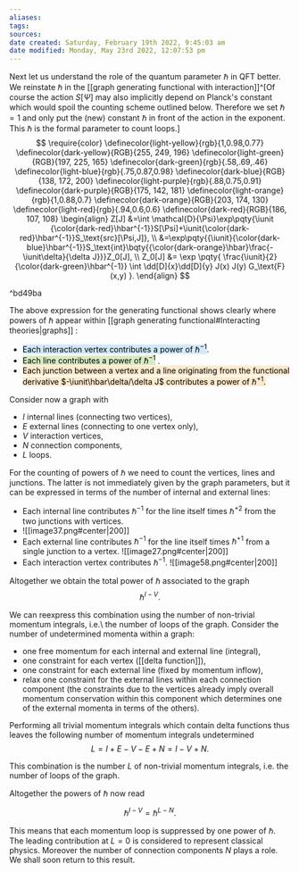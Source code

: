 ```yaml
---
aliases: 
tags: 
sources:
date created: Saturday, February 19th 2022, 9:45:03 am
date modified: Monday, May 23rd 2022, 12:07:53 pm
---
```


Next let us understand the role of the quantum parameter $\hbar$
in QFT better.
We reinstate $\hbar$ in the [[graph generating functional with interaction]]^[Of course the action $S[\Psi]$ may also implicitly depend on Planck's constant which would spoil the counting scheme outlined below. Therefore we set $\hbar=1$ and only put the (new) constant $\hbar$ in front of the action in the exponent. This $\hbar$ is the formal parameter to count loops.]
$$
\require{color}
\definecolor{light-yellow}{rgb}{1,0.98,0.77}
\definecolor{dark-yellow}{RGB}{255, 249, 196}
\definecolor{light-green}{RGB}{197, 225, 165}
\definecolor{dark-green}{rgb}{.58,.69,.46}
\definecolor{light-blue}{rgb}{.75,0.87,0.98}
\definecolor{dark-blue}{RGB}{138, 172, 200}
\definecolor{light-purple}{rgb}{.88,0.75,0.91}
\definecolor{dark-purple}{RGB}{175, 142, 181}
\definecolor{light-orange}{rgb}{1,0.88,0.7}
\definecolor{dark-orange}{RGB}{203, 174, 130}
\definecolor{light-red}{rgb}{.94,0.6,0.6}
\definecolor{dark-red}{RGB}{186, 107, 108}
\begin{align}
Z[J]
&=\int \mathcal{D}{\Psi}\exp\pqty{\iunit {\color{dark-red}\hbar^{-1}}S[\Psi]+\iunit{\color{dark-red}\hbar^{-1}}S_\text{src}[\Psi,J]},
\\
&=\exp\pqty{{\iunit}{\color{dark-blue}\hbar^{-1}}S_\text{int}\bqty{{\color{dark-orange}\hbar}\frac{-\iunit\delta}{\delta J}}}Z_0[J],
\\
Z_0[J]
&=
\exp \pqty{ \frac{\iunit}{2}{\color{dark-green}\hbar^{-1}} \int \dd[D]{x}\dd[D]{y} J(x) J(y) G_\text{F}(x,y) }.
\end{align}
$$

^bd49ba

The above expression for the generating functional
shows clearly where powers of $\hbar$ appear within [[graph generating functional#Interacting theories|graphs]] :
- <mark style="background: #BBDEFBA6;">Each interaction vertex contributes a power of $\hbar^{-1}$</mark>.
- <mark style="background: #C5E1A5A6;">Each line contributes a power of $\hbar^{-1}$</mark> .
- <mark style="background: #FFE0B2A6;">Each junction between a vertex and a line originating from the functional derivative $-\iunit\hbar\delta/\delta J$ contributes a power of $\hbar^{+1}$.</mark> 

Consider now a graph with
- $I$ internal lines (connecting two vertices),
- $E$ external lines (connecting to one vertex only),
- $V$ interaction vertices,
- $N$ connection components,
- $L$ loops.


For the counting of powers of $\hbar$ we need to count
the vertices, lines and junctions.
The latter is not immediately given by the graph parameters,
but it can be expressed in terms of the number of
internal and external lines:
- Each internal line contributes $\hbar^{-1}$ for the line itself times $\hbar^{+2}$ from the two junctions with vertices.
- ![[image37.png#center|200]]
- Each external line contributes $\hbar^{-1}$ for the line itself times $\hbar^{+1}$ from a single junction to a vertex.
![[image27.png#center|200]]
- Each interaction vertex contributes $\hbar^{-1}$.
![[image58.png#center|200]]


Altogether we obtain the total power of $\hbar$ associated to the graph
$$
\hbar^{I-V}.
$$

We can reexpress this combination using the number of
non-trivial momentum integrals, i.e.\ the number of loops of the graph.
Consider the number of undetermined momenta within a graph:
- one free momentum for each internal and external line (integral),
 - one constraint for each vertex ([[delta function]]),
 - one constraint for each external line (fixed by momentum inflow),
 - relax one constraint for the external lines within each connection component (the constraints due to the vertices already imply overall momentum conservation within this component which determines one of the external momenta in terms of the others).

Performing all trivial momentum integrals which contain delta functions
thus leaves the following number of momentum integrals undetermined
$$
L=I+E-V-E+N=I-V+N.
$$

This combination is the number $L$ of non-trivial
momentum integrals, i.e. the number of loops of the graph.

Altogether the powers of $\hbar$ now read

$$
\hbar^{I-V} = \hbar^{L-N}.
$$

This means that each momentum loop is
suppressed by one power of $\hbar$.
The leading contribution at $L=0$
is considered to represent
classical physics.
Moreover the number of connection components $N$ plays a role.
We shall soon return to this result.
